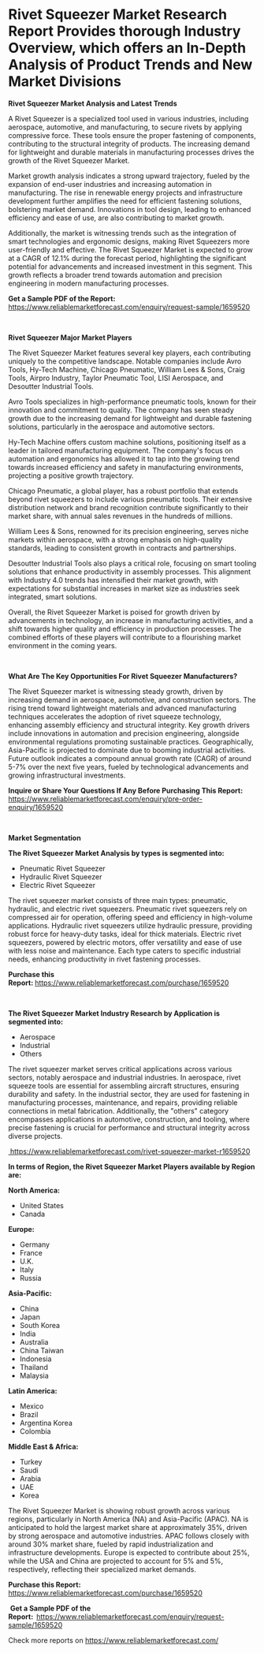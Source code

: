 <p><h1>Rivet Squeezer Market Research Report Provides thorough Industry Overview, which offers an In-Depth Analysis of Product Trends and New Market Divisions</h1></p><p><strong>Rivet Squeezer Market Analysis and Latest Trends</strong></p>
<p><p>A Rivet Squeezer is a specialized tool used in various industries, including aerospace, automotive, and manufacturing, to secure rivets by applying compressive force. These tools ensure the proper fastening of components, contributing to the structural integrity of products. The increasing demand for lightweight and durable materials in manufacturing processes drives the growth of the Rivet Squeezer Market.</p><p>Market growth analysis indicates a strong upward trajectory, fueled by the expansion of end-user industries and increasing automation in manufacturing. The rise in renewable energy projects and infrastructure development further amplifies the need for efficient fastening solutions, bolstering market demand. Innovations in tool design, leading to enhanced efficiency and ease of use, are also contributing to market growth.</p><p>Additionally, the market is witnessing trends such as the integration of smart technologies and ergonomic designs, making Rivet Squeezers more user-friendly and effective. The Rivet Squeezer Market is expected to grow at a CAGR of 12.1% during the forecast period, highlighting the significant potential for advancements and increased investment in this segment. This growth reflects a broader trend towards automation and precision engineering in modern manufacturing processes.</p></p>
<p><strong>Get a Sample PDF of the Report:&nbsp;</strong> <a href="https://www.reliablemarketforecast.com/enquiry/request-sample/1659520?utm_campaign=2124&utm_medium=2&utm_source=Github&utm_content=ia&utm_term=17022025&utm_id=rivet-squeezer">https://www.reliablemarketforecast.com/enquiry/request-sample/1659520</a></p>
<p>&nbsp;</p>
<p><strong>Rivet Squeezer Major Market Players</strong></p>
<p><p>The Rivet Squeezer Market features several key players, each contributing uniquely to the competitive landscape. Notable companies include Avro Tools, Hy-Tech Machine, Chicago Pneumatic, William Lees & Sons, Craig Tools, Airpro Industry, Taylor Pneumatic Tool, LISI Aerospace, and Desoutter Industrial Tools.</p><p>Avro Tools specializes in high-performance pneumatic tools, known for their innovation and commitment to quality. The company has seen steady growth due to the increasing demand for lightweight and durable fastening solutions, particularly in the aerospace and automotive sectors.</p><p>Hy-Tech Machine offers custom machine solutions, positioning itself as a leader in tailored manufacturing equipment. The company's focus on automation and ergonomics has allowed it to tap into the growing trend towards increased efficiency and safety in manufacturing environments, projecting a positive growth trajectory.</p><p>Chicago Pneumatic, a global player, has a robust portfolio that extends beyond rivet squeezers to include various pneumatic tools. Their extensive distribution network and brand recognition contribute significantly to their market share, with annual sales revenues in the hundreds of millions.</p><p>William Lees & Sons, renowned for its precision engineering, serves niche markets within aerospace, with a strong emphasis on high-quality standards, leading to consistent growth in contracts and partnerships.</p><p>Desoutter Industrial Tools also plays a critical role, focusing on smart tooling solutions that enhance productivity in assembly processes. This alignment with Industry 4.0 trends has intensified their market growth, with expectations for substantial increases in market size as industries seek integrated, smart solutions.</p><p>Overall, the Rivet Squeezer Market is poised for growth driven by advancements in technology, an increase in manufacturing activities, and a shift towards higher quality and efficiency in production processes. The combined efforts of these players will contribute to a flourishing market environment in the coming years.</p></p>
<p>&nbsp;</p>
<p><strong>What Are The Key Opportunities For Rivet Squeezer Manufacturers?</strong></p>
<p><p>The Rivet Squeezer market is witnessing steady growth, driven by increasing demand in aerospace, automotive, and construction sectors. The rising trend toward lightweight materials and advanced manufacturing techniques accelerates the adoption of rivet squeeze technology, enhancing assembly efficiency and structural integrity. Key growth drivers include innovations in automation and precision engineering, alongside environmental regulations promoting sustainable practices. Geographically, Asia-Pacific is projected to dominate due to booming industrial activities. Future outlook indicates a compound annual growth rate (CAGR) of around 5-7% over the next five years, fueled by technological advancements and growing infrastructural investments.</p></p>
<p><strong>Inquire or Share Your Questions If Any Before Purchasing This Report:</strong> <a href="https://www.reliablemarketforecast.com/enquiry/pre-order-enquiry/1659520?utm_campaign=2124&utm_medium=2&utm_source=Github&utm_content=ia&utm_term=17022025&utm_id=rivet-squeezer">https://www.reliablemarketforecast.com/enquiry/pre-order-enquiry/1659520</a></p>
<p>&nbsp;</p>
<p><strong>Market Segmentation</strong></p>
<p><strong>The Rivet Squeezer Market Analysis by types is segmented into:</strong></p>
<p><ul><li>Pneumatic Rivet Squeezer</li><li>Hydraulic Rivet Squeezer</li><li>Electric Rivet Squeezer</li></ul></p>
<p><p>The rivet squeezer market consists of three main types: pneumatic, hydraulic, and electric rivet squeezers. Pneumatic rivet squeezers rely on compressed air for operation, offering speed and efficiency in high-volume applications. Hydraulic rivet squeezers utilize hydraulic pressure, providing robust force for heavy-duty tasks, ideal for thick materials. Electric rivet squeezers, powered by electric motors, offer versatility and ease of use with less noise and maintenance. Each type caters to specific industrial needs, enhancing productivity in rivet fastening processes.</p></p>
<p><strong>Purchase this Report:&nbsp;</strong><a href="https://www.reliablemarketforecast.com/purchase/1659520?utm_campaign=2124&utm_medium=2&utm_source=Github&utm_content=ia&utm_term=17022025&utm_id=rivet-squeezer">https://www.reliablemarketforecast.com/purchase/1659520</a></p>
<p>&nbsp;</p>
<p><strong>The Rivet Squeezer Market Industry Research by Application is segmented into:</strong></p>
<p><ul><li>Aerospace</li><li>Industrial</li><li>Others</li></ul></p>
<p><p>The rivet squeezer market serves critical applications across various sectors, notably aerospace and industrial industries. In aerospace, rivet squeeze tools are essential for assembling aircraft structures, ensuring durability and safety. In the industrial sector, they are used for fastening in manufacturing processes, maintenance, and repairs, providing reliable connections in metal fabrication. Additionally, the "others" category encompasses applications in automotive, construction, and tooling, where precise fastening is crucial for performance and structural integrity across diverse projects.</p></p>
<p><a href="https://www.reliablemarketforecast.com/rivet-squeezer-market-r1659520?utm_campaign=2124&utm_medium=2&utm_source=Github&utm_content=ia&utm_term=17022025&utm_id=rivet-squeezer">&nbsp;https://www.reliablemarketforecast.com/rivet-squeezer-market-r1659520</a></p>
<p><strong>In terms of Region, the Rivet Squeezer Market Players available by Region are:</strong></p>
<p>
    <p> <strong> North America: </strong>
        <ul>
            <li>United States</li>
            <li>Canada</li>
        </ul>
        </p> 
    <p> <strong> Europe: </strong>
        <ul>
            <li>Germany</li>
            <li>France</li>
            <li>U.K.</li>
            <li>Italy</li>
            <li>Russia</li>
        </ul>
        </p> 
    <p> <strong> Asia-Pacific: </strong>
        <ul>
            <li>China</li>
            <li>Japan</li>
            <li>South Korea</li>
            <li>India</li>
            <li>Australia</li>
            <li>China Taiwan</li>
            <li>Indonesia</li>
            <li>Thailand</li>
            <li>Malaysia</li>
        </ul>
        </p> 
    <p> <strong> Latin America: </strong>
        <ul>
            <li>Mexico</li>
            <li>Brazil</li>
            <li>Argentina Korea</li>
            <li>Colombia</li>
        </ul>
        </p> 
    <p> <strong> Middle East & Africa: </strong>
        <ul>
            <li>Turkey</li>
            <li>Saudi</li>
            <li>Arabia</li>
            <li>UAE</li>
            <li>Korea</li>
        </ul>
    </p>
    </p>
<p><p>The Rivet Squeezer Market is showing robust growth across various regions, particularly in North America (NA) and Asia-Pacific (APAC). NA is anticipated to hold the largest market share at approximately 35%, driven by strong aerospace and automotive industries. APAC follows closely with around 30% market share, fueled by rapid industrialization and infrastructure developments. Europe is expected to contribute about 25%, while the USA and China are projected to account for 5% and 5%, respectively, reflecting their specialized market demands.</p></p>
<p><strong>Purchase this Report: </strong><a href="https://www.reliablemarketforecast.com/purchase/1659520?utm_campaign=2124&utm_medium=2&utm_source=Github&utm_content=ia&utm_term=17022025&utm_id=rivet-squeezer">https://www.reliablemarketforecast.com/purchase/1659520</a></p>
<p>&nbsp;<strong>Get a Sample PDF of the Report:&nbsp;&nbsp;</strong><a href="https://www.reliablemarketforecast.com/enquiry/request-sample/1659520?utm_campaign=2124&utm_medium=2&utm_source=Github&utm_content=ia&utm_term=17022025&utm_id=rivet-squeezer">https://www.reliablemarketforecast.com/enquiry/request-sample/1659520</a></p>
<p><strong></strong></p>
<p>Check more reports on <a href="https://www.reliablemarketforecast.com/?utm_campaign=2124&utm_medium=2&utm_source=Github&utm_content=ia&utm_term=17022025&utm_id=rivet-squeezer">https://www.reliablemarketforecast.com/</a></p>